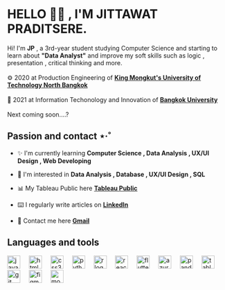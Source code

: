 ## <h1>HELLO 👋🏻 , I'M JITTAWAT PRADITSERE.</h1>
Hi! I'm **JP** , a 3rd-year student studying Computer Science and starting to learn about **"Data Analyst"** and improve my soft skills such as logic , presentation , critical thinking and more.<br>
<br>
⚙️ 2020 at Production Engineering of <b>[King Mongkut's University of Technology North Bangkok](https://www.kmutnb.ac.th/)</b>
<br>
<br>
💎 2021 at Information Techonology and Innovation of <b>[Bangkok University](https://www.bu.ac.th/th/)</b>
<br>
<br>
Next coming soon....?

## Passion and contact ⋆·˚ 
<td valign="top" width="50%">

- ✨ I'm currently learning **Computer Science , Data Analysis , UX/UI Design , Web Developing**  
  

- 👀 I'm interested in **Data Analysis , Database , UX/UI Design , SQL**


- 📊 My Tableau Public here <b>[Tableau Public](https://public.tableau.com/app/profile/jittawat.praditseree)</b>
  

- ⌨️ I regularly write articles on <b>[LinkedIn](https://www.linkedin.com/in/jittawatp/)</b>  
  

- 🚀 Contact me here  <b>[Gmail](https://mail.google.com/mail/u/0/#inbox?compose=GTvVlcRzDCzLtqQJzXzpwhBkFCknlftzcMTHvCnVHDqSgBBFSWxktnnFLhTsvnxGcMTwHZjmnbQrS)</b>

## Languages and tools  
<div align="left">
  <img src="https://cdn.simpleicons.org/javascript/F7DF1E" height="30" alt="javascript logo"  />
  <img width="12" />
  <img src="https://cdn.simpleicons.org/html5/E34F26" height="30" alt="html5 logo"  />
  <img width="12" />
  <img src="https://cdn.simpleicons.org/css3/1572B6" height="30" alt="css3 logo"  />
  <img width="12" />
  <img src="https://cdn.simpleicons.org/python/3776AB" height="30" alt="python logo"  />
  <img width="12" />
  <img src="https://cdn.simpleicons.org/r/276DC3" height="30" alt="r logo"  />
  <img width="12" />
  <img src="https://cdn.simpleicons.org/react/61DAFB" height="30" alt="react logo"  />
  <img width="12" />
  <img src="https://cdn.simpleicons.org/flutter/02569B" height="30" alt="flutter logo"  />
  <img width="12" />
  <img src="https://cdn.simpleicons.org/microsoftazure/0078D4" height="30" alt="azure logo"  />
  <img width="12" />
  <img src="https://cdn.simpleicons.org/pandas/150458" height="30" alt="pandas logo"  />
  <img width="12" />
  <img src="https://profilinator.rishav.dev/skills-assets/tableau.svg" alt="tableau logo" width="30px" height="30px" />
  <img width="12" />
  <img src="https://cdn.simpleicons.org/git/F05032" height="30" alt="git logo"  />
  <img width="12"" />
  <img src="https://cdn.simpleicons.org/figma/F24E1E" height="30" alt="figma logo"  />
  <img width="12" />
  <img src="https://cdn.simpleicons.org/mongodb/47A248" height="30" alt="mongodb logo"  />
</div>





